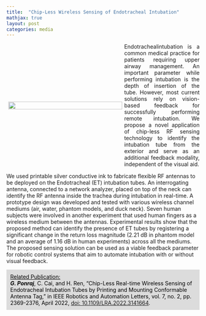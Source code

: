 ```yaml
---
title:  "Chip-Less Wireless Sensing of Endotracheal Intubation"
mathjax: true
layout: post
categories: media
---
```

<style>
  .post_container {
  display: flex;
  flex-direction: row;
  align-items: center;
  justify-content: space-between;
  flex-wrap: wrap;
}

.flex-item-text {
  flex: 38%;
/*  background-color: darkred;
  color: white;
  border: 1px solid red;
  padding: 5px; */
  padding-top: 0px;
  padding-bottom: 0px;
  justify-content: space-around;
}

/* Main column */
.flex-item-pic {
  flex: 58%;
/*  background-color: darkblue;
  color: white; 
  border: 1px solid blue; */
  padding: 5px;
  align-content: space-around;
}
/* Responsive layout - makes a one column layout instead of a two-column layout */
/*@media (max-width: 800px) {
  .flex-item-right, .flex-item-left {
    flex: 100%;
  }*/

@media (max-width: 800px) {
  .post_container {
    flex-direction: column;
  }
}

.text {
  padding-right: 20px;
}
</style>

<div class="post_container">
      <div class="flex-item-pic">
        <img src="/GodwinPonraj/assets/Fig_ETtube_sch.jpg" width = "100%" height = "100%">
      </div>
      <div class="flex-item-text" align="justify">
        Endotrachealintubation is a common medical practice for patients requiring upper airway management. An important parameter while performing intubation is the depth of insertion of the tube. However, most current solutions rely on vision-based feedback for successfully performing remote intubation. We propose a novel application of chip-less RF sensing technology to identify the intubation tube from the exterior and serve as an additional feedback modality, independent of the visual aid.
      </div>
</div>


We used printable silver conductive ink to fabricate flexible RF antennas to be deployed on the Endotracheal (ET) intubation tubes. An interrogating antenna, connected to a network analyzer, placed on top of the neck can identify the RF antenna inside the trachea during intubation in real-time. A prototype design was developed and tested with various wireless channel mediums (air, water, phantom models, and duck neck). Seven human subjects were involved in another experiment that used human fingers as a wireless medium between the antennas. Experimental results show that the proposed method can identify the presence of ET tubes by registering a significant change in the return loss magnitude (2.21 dB in phantom model and an average of 1.16 dB in human experiments) across all the mediums. The proposed sensing solution can be used as a viable feedback parameter for robotic control systems that aim to automate intubation with or without visual feedback.

<div style="background-color: Gainsboro; color: black; padding:10px;">
<u>Related Publication:</u><br>
<b><i>G. Ponraj</i></b>, C. Cai, and H. Ren, “Chip-Less Real-time Wireless Sensing of Endotracheal Intubation Tubes by Printing and Mounting Conformable Antenna Tag,” in IEEE Robotics and Automation Letters, vol. 7, no. 2, pp. 2369-2376, April 2022, <a href = "https://ieeexplore.ieee.org/document/9676421/">doi: 10.1109/LRA.2022.3141664</a>.
</div>
